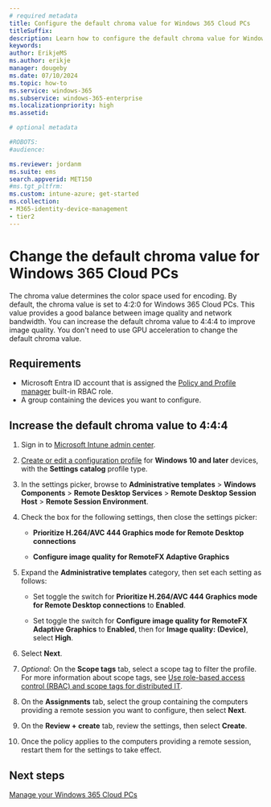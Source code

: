 ```yaml
---
# required metadata
title: Configure the default chroma value for Windows 365 Cloud PCs
titleSuffix:
description: Learn how to configure the default chroma value for Windows 365 Cloud PCs
keywords:
author: ErikjeMS  
ms.author: erikje
manager: dougeby
ms.date: 07/10/2024
ms.topic: how-to
ms.service: windows-365
ms.subservice: windows-365-enterprise
ms.localizationpriority: high
ms.assetid: 

# optional metadata

#ROBOTS:
#audience:

ms.reviewer: jordanm
ms.suite: ems
search.appverid: MET150
#ms.tgt_pltfrm:
ms.custom: intune-azure; get-started
ms.collection:
- M365-identity-device-management
- tier2
---
```


# Change the default chroma value for Windows 365 Cloud PCs

The chroma value determines the color space used for encoding. By default, the chroma value is set to 4:2:0 for Windows 365 Cloud PCs. This value provides a good balance between image quality and network bandwidth. You can increase the default chroma value to 4:4:4 to improve image quality. You don't need to use GPU acceleration to change the default chroma value.

## Requirements

- Microsoft Entra ID account that is assigned the [Policy and Profile manager](/mem/intune-service/fundamentals/role-based-access-control-reference#policy-and-profile-manager) built-in RBAC role.
- A group containing the devices you want to configure.

## Increase the default chroma value to 4:4:4

1. Sign in to [Microsoft Intune admin center](https://go.microsoft.com/fwlink/?linkid=2109431).

2. [Create or edit a configuration profile](/mem/intune-service/configuration/administrative-templates-windows) for **Windows 10 and later** devices, with the **Settings catalog** profile type.

3. In the settings picker, browse to **Administrative templates** > **Windows Components** > **Remote Desktop Services** > **Remote Desktop Session Host** > **Remote Session Environment**.

4. Check the box for the following settings, then close the settings picker:

   - **Prioritize H.264/AVC 444 Graphics mode for Remote Desktop connections**

   - **Configure image quality for RemoteFX Adaptive Graphics**

5. Expand the **Administrative templates** category, then set each setting as follows:

   - Set toggle the switch for **Prioritize H.264/AVC 444 Graphics mode for Remote Desktop connections** to **Enabled**.

   - Set toggle the switch for **Configure image quality for RemoteFX Adaptive Graphics** to **Enabled**, then for **Image quality: (Device)**, select **High**.

6. Select **Next**.

7. *Optional*: On the **Scope tags** tab, select a scope tag to filter the profile. For more information about scope tags, see [Use role-based access control (RBAC) and scope tags for distributed IT](/mem/intune-service/fundamentals/scope-tags).

8. On the **Assignments** tab, select the group containing the computers providing a remote session you want to configure, then select **Next**.

9. On the **Review + create** tab, review the settings, then select **Create**.

10. Once the policy applies to the computers providing a remote session, restart them for the settings to take effect.

<!-- ########################## -->
## Next steps

[Manage your Windows 365 Cloud PCs](device-management-overview.md)

